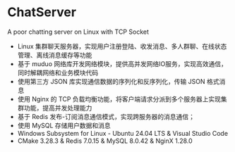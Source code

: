 # ChatServer
A poor chatting server on Linux with TCP Socket
- Linux 集群聊天服务器，实现用户注册登陆、收发消息、多人群聊、在线状态管理、离线消息缓存等功能
- 基于 muduo 网络库开发网络模块，提供高并发网络IO服务，实现高效通信，同时解耦网络和业务模块代码
- 使用第三方 JSON 库实现通信数据的序列化和反序列化，传输 JSON 格式消息
- 使用 Nginx 的 TCP 负载均衡功能，将客户端请求分派到多个服务器上实现集群功能，提高并发处理能力
- 基于 Redis 发布-订阅消息通信模式，实现跨服务器的消息通信；
- 使用 MySQL 存储用户数据和消息
- Windows Subsystem for Linux - Ubuntu 24.04 LTS & Visual Studio Code
- CMake 3.28.3 & Redis 7.0.15 & MySQL 8.0.42 & NginX 1.28.0
